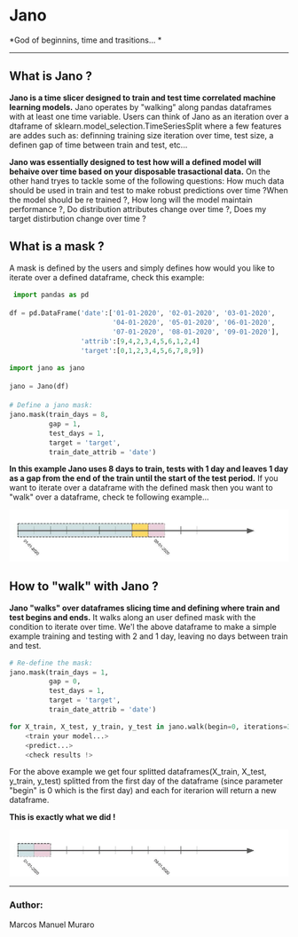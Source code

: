 
# Jano

*God of beginnins, time and trasitions... *

---------------------------------------------------------------

## What is Jano ?

__Jano is a time slicer designed to train and test time correlated machine learning models.__ Jano operates by "walking" along pandas dataframes with at least one time variable. Users can think of Jano as an iteration over a dtaframe of sklearn.model_selection.TimeSeriesSplit where a few features are addes such as: definning training size iteration over time, test size, a definen gap of time between train and test, etc...

__Jano was essentially designed to test how will a defined model will behaive over time based on your disposable trasactional data.__ On the other hand tryes to tackle some of the following questions: How much data should be used in train and test to make robust predictions over time ?When the model should be re trained ?, How long will the model maintain performance ?, Do distribution attributes change over time ?, Does my target distirbution change over time ?

##  What is a mask ?

A mask is defined by the users and simply defines how would you like to iterate over a defined dataframe, check this example: 


```python
 import pandas as pd

df = pd.DataFrame('date':['01-01-2020', '02-01-2020', '03-01-2020',
                          '04-01-2020', '05-01-2020', '06-01-2020',
                          '07-01-2020', '08-01-2020', '09-01-2020'],
                  'attrib':[9,4,2,3,4,5,6,1,2,4]
                  'target':[0,1,2,3,4,5,6,7,8,9])
```


```python
import jano as jano

jano = Jano(df)

# Define a jano mask:
jano.mask(train_days = 8, 
          gap = 1, 
          test_days = 1, 
          target = 'target', 
          train_date_attrib = 'date')
```

__In this example Jano uses 8 days to train, tests with 1 day and leaves 1 day as a gap from the end of the train until the start of the test period.__ If you want to iterate over a dataframe with the defined mask then you want to "walk" over a dataframe, check te following example...

!['basic walk usage'](./imgs/jano)

## How to "walk" with Jano ?

__Jano "walks" over dataframes slicing time and defining where train and test begins and ends.__ It walks along an user defined mask with the condition to iterate over time. We'l the above dataframe to make a simple example training and testing with 2 and 1 day, leaving no days between train and test.


```python
# Re-define the mask:
jano.mask(train_days = 1, 
          gap = 0, 
          test_days = 1, 
          target = 'target', 
          train_date_attrib = 'date')
```


```python
for X_train, X_test, y_train, y_test in jano.walk(begin=0, iterations=3, shift=0):
    <train your model...>
    <predict...>
    <check results !>
```

For the above example we get four splitted dataframes(X_train, X_test, y_train, y_test) splitted from the first day of the dataframe (since parameter "begin" is 0 which is the first day) and each for iterarion will return a new dataframe.

__This is exactly what we did !__

!['basic walk usage'](./imgs/jano_walk.gif)

---

### Author:

Marcos Manuel Muraro
